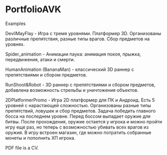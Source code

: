 # PortfolioAVK
Examples

DevilMayFlay - Игра с тремя уровнями. Платформер 3D. Организованы различные препятствия, разные типы врагов. Сбор предметов на уровнях.

Spider_animation - Анимации паука: анимация покоя, прыжка, передвижения, атаки и смерти.

HumanAnimation (BananaMan) - классический 3D раннер с препятствиями и сбором предметов.

RunShoot&Robot - 3D раннер с препятствиями и сбором предметов, добавлена возможность стрельбы и уничтожения объектов.

2DPlatformerPromo - Игра 2D платформер для ПК и Андроид. Есть 5 уровней с нарастающей сложностью. Организованы разные типы препятствий, 
ловушек и сбор предметов. Задача победить главного босса на последнем уровне. Перед боссом выпадает оружие для битвы. 
После прохождения, оружие остается у игрока и можно пройти игру еще раз, но теперь с возможностью убивать всех врагов из оружия.
В игру встроен магазин, где можно потратить собранные монеты и пополнить ХП игрока.


PDF file is a CV.
